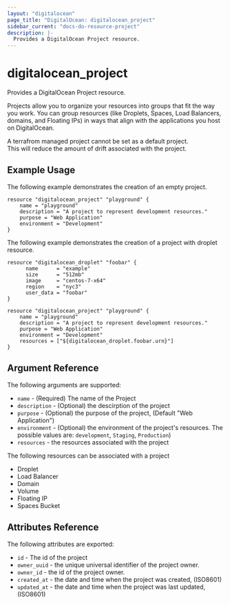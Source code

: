 ```yaml
---
layout: "digitalocean"
page_title: "DigitalOcean: digitalocean_project"
sidebar_current: "docs-do-resource-project"
description: |-
  Provides a DigitalOcean Project resource.
---
```


# digitalocean\_project

Provides a DigitalOcean Project resource.

Projects allow you to organize your resources into groups that fit the way you work. 
You can group resources (like Droplets, Spaces, Load Balancers, domains, and Floating IPs) 
in ways that align with the applications you host on DigitalOcean. 

A terrafrom managed project cannot be set as a default project.  
This will reduce the amount of drift associated with the project.


## Example Usage

The following example demonstrates the creation of an empty project.

```
resource "digitalocean_project" "playground" {
    name = "playground"
    description = "A project to represent development resources."
    purpose = "Web Application"
    environment = "Development"
}
```

The following example demonstrates the creation of a project with droplet resource.

```
resource "digitalocean_droplet" "foobar" {
      name      = "example"
      size      = "512mb"
      image     = "centos-7-x64"
      region    = "nyc3"
      user_data = "foobar"
}

resource "digitalocean_project" "playground" {
    name = "playground"
    description = "A project to represent development resources."
    purpose = "Web Application"
    environment = "Development"
    resources = ["${digitalocean_droplet.foobar.urn}"]
}

```

## Argument Reference

The following arguments are supported:

* `name` - (Required) The name of the Project
* `description` - (Optional) the descirption of the project
* `purpose` - (Optional) the purpose of the project, (Default "Web Application")
* `environment` - (Optional) the environment of the project's resources.  The possible values are: `development`, `Staging`, `Production`)
* `resources` - the resources associated with the project

The following resources can be associated with a project

* Droplet
* Load Balancer
* Domain
* Volume
* Floating IP
* Spaces Bucket

## Attributes Reference

The following attributes are exported:

* `id` - The id of the project
* `owner_uuid` - the unique universal identifier of the project owner.
* `owner_id` - the id of the project owner.
* `created_at` - the date and time when the project was created, (ISO8601)
* `updated_at` - the date and time when the project was last updated, (ISO8601)

